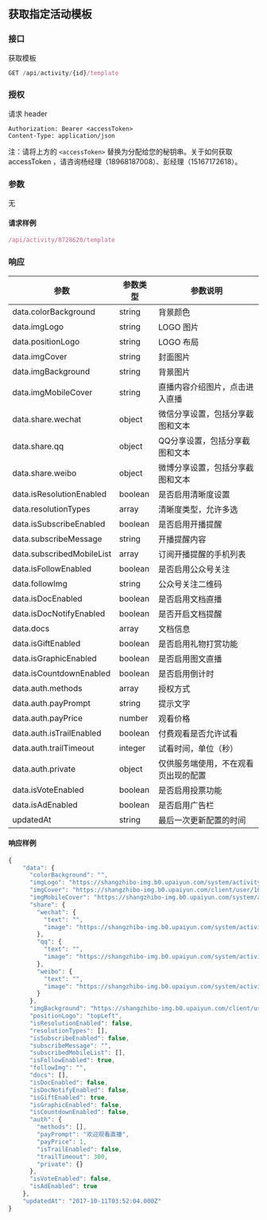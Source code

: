 ## 获取指定活动模板

### 接口

获取模板

```js
GET /api/activity/{id}/template
```

### 授权

请求 header

```
Authorization: Bearer <accessToken>
Content-Type: application/json
```

注：请将上方的 `<accessToken>` 替换为分配给您的秘钥串。关于如何获取 accessToken ，请咨询杨经理（18968187008）、彭经理（15167172618）。

### 参数

无

#### 请求样例

```js
/api/activity/8728620/template
```

### 响应

| 参数 | 参数类型 | 参数说明 |
| --- | --- | --- |
| data.colorBackground | string | 背景颜色 |
| data.imgLogo | string | LOGO 图片 |
| data.positionLogo | string | LOGO 布局 |
| data.imgCover | string | 封面图片 |
| data.imgBackground | string | 背景图片 |
| data.imgMobileCover | string | 直播内容介绍图片，点击进入直播 |
| data.share.wechat | object | 微信分享设置，包括分享截图和文本 |
| data.share.qq | object | QQ分享设置，包括分享截图和文本 |
| data.share.weibo | object | 微博分享设置，包括分享截图和文本 |
| data.isResolutionEnabled | boolean | 是否启用清晰度设置 |
| data.resolutionTypes | array | 清晰度类型，允许多选 |
| data.isSubscribeEnabled | boolean | 是否启用开播提醒 |
| data.subscribeMessage | string | 开播提醒内容 |
| data.subscribedMobileList | array | 订阅开播提醒的手机列表 |
| data.isFollowEnabled | boolean | 是否启用公众号关注 |
| data.followImg | string | 公众号关注二维码 |
| data.isDocEnabled | boolean | 是否启用文档直播 |
| data.isDocNotifyEnabled | boolean | 是否开启文档提醒 |
| data.docs | array | 文档信息 |
| data.isGiftEnabled | boolean | 是否启用礼物打赏功能 |
| data.isGraphicEnabled | boolean | 是否启用图文直播 |
| data.isCountdownEnabled | boolean | 是否启用倒计时 |
| data.auth.methods | array | 授权方式 |
| data.auth.payPrompt | string | 提示文字 |
| data.auth.payPrice | number | 观看价格 |
| data.auth.isTrailEnabled | boolean | 付费观看是否允许试看 |
| data.auth.trailTimeout | integer | 试看时间，单位（秒） |
| data.auth.private | object | 仅供服务端使用，不在观看页出现的配置 |
| data.isVoteEnabled | boolean | 是否启用投票功能 |
| data.isAdEnabled | boolean | 是否启用广告栏 |
| updatedAt | string | 最后一次更新配置的时间 |

#### 响应样例

```js
{
    "data": {
      "colorBackground": "",
      "imgLogo": "https://shangzhibo-img.b0.upaiyun.com/system/activity/template/default-logo.svg",
      "imgCover": "https://shangzhibo-img.b0.upaiyun.com/client/user/100020/1507690130834/1507690130805_01.jpg",
      "imgMobileCover": "https://shangzhibo-img.b0.upaiyun.com/system/activity/template/default-mobile-index.png",
      "share": {
        "wechat": {
          "text": "",
          "image": "https://shangzhibo-img.b0.upaiyun.com/system/activity/template/default-share-img.png"
        },
        "qq": {
          "text": "",
          "image": "https://shangzhibo-img.b0.upaiyun.com/system/activity/template/default-share-img.png"
        },
        "weibo": {
          "text": "",
          "image": "https://shangzhibo-img.b0.upaiyun.com/system/activity/template/default-share-img.png"
        }
      },
      "imgBackground": "https://shangzhibo-img.b0.upaiyun.com/client/user/100020/1507693918419/1507693918391_08.jpg",
      "positionLogo": "topLeft",
      "isResolutionEnabled": false,
      "resolutionTypes": [],
      "isSubscribeEnabled": false,
      "subscribeMessage": "",
      "subscribedMobileList": [],
      "isFollowEnabled": true,
      "followImg": "",
      "docs": [],
      "isDocEnabled": false,
      "isDocNotifyEnabled": false,
      "isGiftEnabled": true,
      "isGraphicEnabled": false,
      "isCountdownEnabled": false,
      "auth": {
        "methods": [],
        "payPrompt": "欢迎观看直播",
        "payPrice": 1,
        "isTrailEnabled": false,
        "trailTimeout": 300,
        "private": {}
      },
      "isVoteEnabled": false,
      "isAdEnabled": true
    },
    "updatedAt": "2017-10-11T03:52:04.000Z"
}
```



